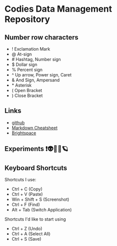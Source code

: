 # Codies Data Management Repository

## Number row characters
* ! Exclamation Mark
* @ At-sign
* \# Hashtag, Number sign
* $ Dollar sign
* % Percent sign
* ^ Up arrow, Power sign, Caret
* & And Sign, Ampersand
* \* Asterisk
* ( Open Bracket
* ) Close Bracket

## Links
* [github](https://pages.github.com)
* [Markdown Cheatsheet](https://github.com/adam-p/markdown-here/wiki/Markdown-Cheatsheet)
* [Brightspace](https://learn.georgebrown.ca/d2l/home)

## Experiments ❗👽🧀🚙🪐

## Keyboard Shortcuts

Shortcuts I use:
* Ctrl + C (Copy)
* Ctrl + V (Paste)
* Win + Shift + S (Screenshot)
* Ctrl + F (Find)
* Alt + Tab (Switch Application)

Shortcuts I'd like to start using
* Ctrl + Z (Undo)
* Ctrl + A (Select All)
* Ctrl + S (Save)
